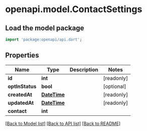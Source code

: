 # openapi.model.ContactSettings

## Load the model package
```dart
import 'package:openapi/api.dart';
```

## Properties
Name | Type | Description | Notes
------------ | ------------- | ------------- | -------------
**id** | **int** |  | [readonly] 
**optInStatus** | **bool** |  | [optional] 
**createdAt** | [**DateTime**](DateTime.md) |  | [readonly] 
**updatedAt** | [**DateTime**](DateTime.md) |  | [readonly] 
**contact** | **int** |  | 

[[Back to Model list]](../README.md#documentation-for-models) [[Back to API list]](../README.md#documentation-for-api-endpoints) [[Back to README]](../README.md)


